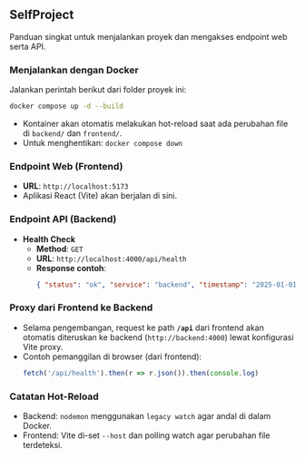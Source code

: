 ## SelfProject

Panduan singkat untuk menjalankan proyek dan mengakses endpoint web serta API.

### Menjalankan dengan Docker

Jalankan perintah berikut dari folder proyek ini:

```bash
docker compose up -d --build
```

- Kontainer akan otomatis melakukan hot-reload saat ada perubahan file di `backend/` dan `frontend/`.
- Untuk menghentikan: `docker compose down`

### Endpoint Web (Frontend)

- **URL**: `http://localhost:5173`
- Aplikasi React (Vite) akan berjalan di sini.

### Endpoint API (Backend)

- **Health Check**
  - **Method**: `GET`
  - **URL**: `http://localhost:4000/api/health`
  - **Response contoh**:
    ```json
    { "status": "ok", "service": "backend", "timestamp": "2025-01-01T00:00:00.000Z" }
    ```

### Proxy dari Frontend ke Backend

- Selama pengembangan, request ke path **`/api`** dari frontend akan otomatis diteruskan ke backend (`http://backend:4000`) lewat konfigurasi Vite proxy.
- Contoh pemanggilan di browser (dari frontend):
  ```js
  fetch('/api/health').then(r => r.json()).then(console.log)
  ```

### Catatan Hot-Reload

- Backend: `nodemon` menggunakan `legacy watch` agar andal di dalam Docker.
- Frontend: Vite di-set `--host` dan polling watch agar perubahan file terdeteksi.


